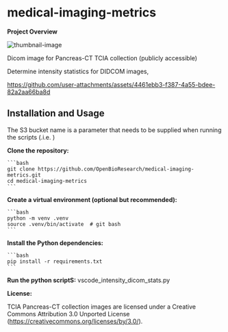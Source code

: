 # medical-imaging-metrics

**Project Overview**

![thumbnail-image](https://github.com/user-attachments/assets/8b856272-2931-4b96-93f4-0f55a9762ad1)

Dicom image for Pancreas-CT TCIA collection (publicly accessible)

Determine intensity statistics for DIDCOM images, 


https://github.com/user-attachments/assets/4461ebb3-f387-4a55-bdee-82a2aa66ba8d


## Installation and Usage

The S3 bucket name is a parameter that needs to be supplied when running the scripts (.i.e. )

**Clone the repository:**

    ```bash
    git clone https://github.com/OpenBioResearch/medical-imaging-metrics.git
    cd medical-imaging-metrics
    ```

**Create a virtual environment (optional but recommended):**

    ```bash 
    python -m venv .venv
    source .venv/bin/activate  # git bash
    ```

**Install the Python dependencies:**

    ```bash
    pip install -r requirements.txt
    ```

**Run the python scriptS:**
    vscode_intensity_dicom_stats.py

**License:** 

TCIA Pancreas-CT collection images are licensed under a Creative Commons Attribution 3.0 Unported License (https://creativecommons.org/licenses/by/3.0/).
